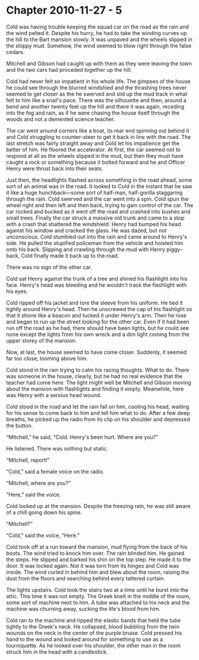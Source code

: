 # Chapter 2010-11-27 - 5

Cold was having trouble keeping the squad car on the road as the rain and the
wind pelted it.  Despite his hurry, he had to take the winding curves up
the hill to the Bart mansion slowly.  It was unpaved and the wheels slipped
in the sloppy mud.  Somehow, the wind seemed to blow right through the false
cedars.

Mitchell and Gibson had caught up with them as they were leaving the town and
the two cars had proceded together up the hill.

Cold had never felt so impatient in his whole life.  The gimpses of the house
he could see through the blurred windshied and the thrashing trees never seemed
to get closer as the he swerved and slid up the mud track in what felt to him like
a snail's pace.  There was the silhouette and then, around a bend and another
twenty feet up the hill and there it was again, receding into the fog and rain,
as if he were chasing the house itself through the woods and not a demented
science teacher.

The car went around corners like a boat, its rear end spinning out behind it
and Cold struggling to counter-steer to get it back in line with the road.
The last stretch was fairly straight away and Cold let his impatience get the
better of him.  He floored the accelerator.  At first, the car seemed not to
respond at all as the wheels slipped in the mud, but then they must have
caught a rock or something because it bolted forward and he and Officer Henry
were thrust back into their seats.

Just then, the headlights flashed across something in the road ahead, some sort
of an animal was in the road.  It looked to Cold in the instant that he saw it
like a huge hunchback—some sort of half-man, half-gorilla staggaring through the rain.
Cold swerved and the car went into a spin.
Cold spun the wheel right and then left and then back, trying to gain control
of the car.  The car rocked and bucked as it went off the road and crashed
into bushes and small trees.  Finally the car struck a massive old trunk and
came to a stop with a crash that shattered the windshield.  Henry had bumped
his head against his window and cracked the glass.  He was dazed, but not
unconscious.  Cold stumbled out into the rain and came around to Henry's side.
He pulled the stupified policeman from the vehicle and hoisted him onto his
back.  Slipping and crawling through the mud with Henry piggy-back, Cold finally
made it back up to the road.

There was no sign of the other car.

Cold sat Henry against the trunk of a tree and shined his flashlight into his
face.  Henry's head was bleeding and he wouldn't track the flashlight with his
eyes.

Cold ripped off his jacket and tore the sleeve from his uniform.  He tied it
tightly around Henry's head.  Then he unscrewed the cap of his flashlight so
that it shone like a beacon and tucked it under Henry's arm.  Then he rose
and began to run up the street looking for the other car.  Even if it had
been run off the road as he had, there should have been lights, but he
could see none except the lights from his own wreck and a dim light coming
from the upper storey of the mansion.

Now, at last, the house seemed to have come closer.  Suddenly, it seemed far
too close, looming above him.

Cold stood in the rain trying to calm his racing thoughts.  What to do.  There
was someone in the house, clearly, but he had no real evidence that the teacher
had come here.  The light might well be Mitchell and Gibson moving about the mansion
with flashlights and finding it empty.  Meanwhile, here was Henry with a serious
head wound.

Cold stood in the road and let the rain fall on him, cooling his head, waiting for
his sense to come back to him and tell him what to do.  After a few deep breaths,
he picked up the radio from its clip on his shoulder and depressed the button.

“Mitchell,” he said, “Cold.  Henry's been hurt.  Where are you?”

He listened.  There was nothing but static.

“Mitchell, report!”

“Cold,” said a female voice on the radio.

“Mitchell, where are you?”

“Here,” said the voice.

Cold looked up at the mansion.  Despite the freezing rain, he was still aware of a
chill going down his spine.

“Mitchell?”

“Cold,” said the voice, “Here.”

Cold took off at a run toward the mansion, mud flying from the back of his boots.
The wind tried to knock him over.  The rain blinded him.  He gained the steps.
He slipped and barked his shin on the top step.  He made it to the door.  It was locked again.
Not it was torn from its hinges and Cold was inside.  The wind curled in behind him and blew
about the room, raising the dust from the floors and searching behind every tattered curtain.

The lights upstairs.  Cold took the stairs two at a time until he burst into the attic.
This time it was not empty.  The Greek knelt in the middle of the room, some sort of machine
next to him.  A tube was attached to his neck and the machine was churning away, sucking the
life's blood from him.

Cold ran to the machine and ripped the elastic bands that held the tube tightly to the Greek's
neck.  He collapsed, blood bubbling from the twin wounds on the neck in the center of the purple
bruise.  Cold pressed his hand to the wound and looked around for something to use as a tourniquette.
As he looked over his shoulder, the other man in the room struck him in the head with a candlestick.
